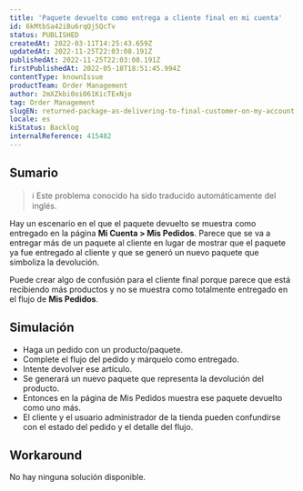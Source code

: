 ```yaml
---
title: 'Paquete devuelto como entrega a cliente final en mi cuenta'
id: 6kMtbSa42iBu6rqQj5QcTv
status: PUBLISHED
createdAt: 2022-03-11T14:25:43.659Z
updatedAt: 2022-11-25T22:03:08.191Z
publishedAt: 2022-11-25T22:03:08.191Z
firstPublishedAt: 2022-05-18T18:51:45.994Z
contentType: knownIssue
productTeam: Order Management
author: 2mXZkbi0oi061KicTExNjo
tag: Order Management
slugEN: returned-package-as-delivering-to-final-customer-on-my-account
locale: es
kiStatus: Backlog
internalReference: 415482
---
```


## Sumario

>ℹ️ Este problema conocido ha sido traducido automáticamente del inglés.


Hay un escenario en el que el paquete devuelto se muestra como entregado en la página **Mi Cuenta > Mis Pedidos**. Parece que se va a entregar más de un paquete al cliente en lugar de mostrar que el paquete ya fue entregado al cliente y que se generó un nuevo paquete que simboliza la devolución.

Puede crear algo de confusión para el cliente final porque parece que está recibiendo más productos y no se muestra como totalmente entregado en el flujo de **Mis Pedidos**.



## Simulación



- Haga un pedido con un producto/paquete.
- Complete el flujo del pedido y márquelo como entregado.
- Intente devolver ese artículo.
- Se generará un nuevo paquete que representa la devolución del producto.
- Entonces en la página de Mis Pedidos muestra ese paquete devuelto como uno más.
- El cliente y el usuario administrador de la tienda pueden confundirse con el estado del pedido y el detalle del flujo.


## Workaround


No hay ninguna solución disponible.

